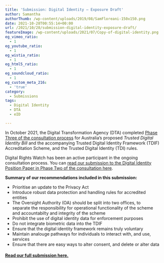 ```yaml
---
title: 'Submission: Digital Identity – Exposure Draft'
author: Samantha
authorThumb: /wp-content/uploads/2019/08/SamFloreani-150x150.png
date: 2021-10-28T00:55:14+00:00
url: /2021/10/28/submission-digital-identity-exposure-draft/
featureImage: /wp-content/uploads/2021/07/Copy-of-digital-identity.png
eg_vimeo_ratio:
  - 1
eg_youtube_ratio:
  - 1
eg_wistia_ratio:
  - 1
eg_html5_ratio:
  - 1
eg_soundcloud_ratio:
  - 1
eg_custom_meta_216:
  - 'true'
category:
  - Submissions
tags:
  - Digital Identity
  - DTA
  - eID

---
```

In October 2021, the Digital Transformation Agency (DTA) completed [Phase Three of the consultation process][1] for Australia&#8217;s proposed _Trusted Digital Identity Bill_ and the accompanying Trusted Digital Identity Framework (TDIF) Accreditation Scheme, and the Trusted Digital Identity (TDI) rules.

Digital Rights Watch has been an active participant in the ongoing consultation process. You can [read our submission to the Digital Identity Position Paper in Phase Two of the consultation here][2].

**Summary of our recommendations included in this submission:**

  * Prioritise an update to the Privacy Act
  * Introduce robust data protection and handling rules for accredited entities
  * The Oversight Authority (OA) should be split into two offices, to separate the responsibility for operational functionality of the scheme and accountabilty and integrity of the scheme
  * Prohibit the use of digital identity data for enforcement purposes
  * Do not integrate biometric data into the TDIF
  * Ensure that the digital identity framework remains truly voluntary
  * Maintain analouge pathways for individuals to interact with, and use, services
  * Ensure that there are easy ways to alter consent, and delete or alter data

#### [<span style="text-decoration: underline;">Read our full submission here.</span>][3]

 [1]: https://www.digitalidentity.gov.au/have-your-say
 [2]: https://digitalrightswatch.org.au/2021/07/30/submission-digital-identity/
 [3]: /wp-content/uploads/2021/10/Submission_-DTA-Digital-Identity-Exposure-Draft-October-2021.pdf
